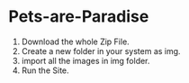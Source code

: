 # Pets-are-Paradise

1) Download the whole Zip File.
2) Create a new folder in your system as img.
3) import all the images in img folder.
4) Run the Site.
